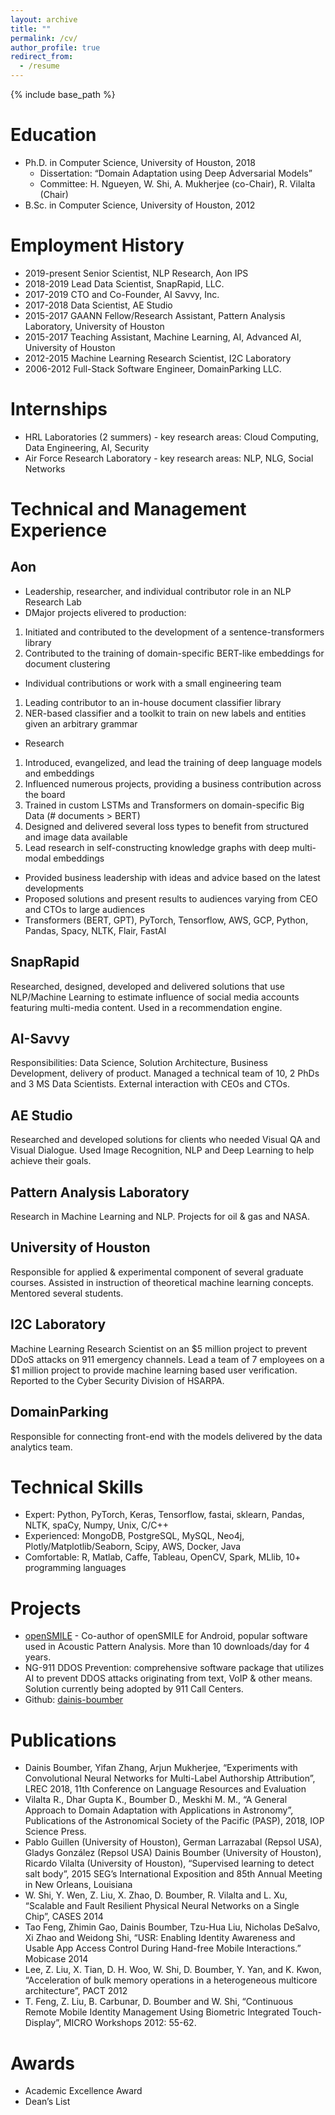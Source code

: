 ```yaml
---
layout: archive
title: ""
permalink: /cv/
author_profile: true
redirect_from:
  - /resume
---
```


{% include base_path %}

Education
======
* Ph.D. in Computer Science, University of Houston, 2018
  * Dissertation: “Domain Adaptation using Deep Adversarial Models”
  * Committee: H. Ngueyen, W. Shi, A. Mukherjee (co-Chair), R. Vilalta (Chair)
* B.Sc. in Computer Science, University of Houston, 2012				

Employment History
======
* 2019-present   Senior Scientist, NLP Research, Aon IPS
* 2018-2019      Lead Data Scientist, SnapRapid, LLC.
* 2017-2019      CTO and Co-Founder, AI Savvy, Inc.
* 2017-2018      Data Scientist, AE Studio
* 2015-2017      GAANN Fellow/Research Assistant, Pattern Analysis Laboratory, University of Houston
* 2015-2017      Teaching Assistant, Machine Learning, AI, Advanced AI, University of Houston
* 2012-2015      Machine Learning Research Scientist,  I2C Laboratory
* 2006-2012      Full-Stack Software Engineer, DomainParking LLC.

Internships
======
* HRL Laboratories (2 summers) - key research areas: Cloud Computing, Data Engineering, AI, Security
* Air Force Research Laboratory - key research areas: NLP, NLG, Social Networks

Technical and Management Experience
======

Aon
---
* Leadership, researcher, and individual contributor role in an NLP Research Lab
* DMajor projects elivered to production:
1) Initiated and contributed to the development of a sentence-transformers library
2) Contributed to the training of domain-specific BERT-like embeddings for document clustering
* Individual contributions or work with a small engineering team
1) Leading contributor to an in-house document classifier library
2) NER-based classifier and a toolkit to train on new labels and entities given an arbitrary grammar
* Research
1) Introduced, evangelized, and lead the training of deep language models and embeddings 
2) Influenced numerous projects, providing a business contribution across the board
3) Trained in custom LSTMs and Transformers on domain-specific Big Data (# documents > BERT)
4) Designed and delivered several loss types to benefit from structured and image data available
5) Lead research in self-constructing knowledge graphs with deep multi-modal embeddings
* Provided business leadership with ideas and advice based on the latest developments
* Proposed solutions and present results to audiences varying from CEO and CTOs to large audiences
* Transformers (BERT, GPT), PyTorch, Tensorflow, AWS, GCP, Python, Pandas, Spacy, NLTK, Flair, FastAI

SnapRapid
---------
Researched, designed, developed and delivered solutions that use NLP/Machine Learning to estimate influence of social media accounts featuring multi-media content. Used in a recommendation engine.

AI-Savvy
--------
Responsibilities: Data Science, Solution Architecture, Business Development, delivery of product. Managed a technical team of 10, 2 PhDs and 3 MS Data Scientists. External interaction with CEOs and CTOs.

AE Studio
---------
Researched and developed solutions for clients who needed Visual QA and Visual Dialogue. Used Image Recognition, NLP and Deep Learning to help achieve their goals.

Pattern Analysis Laboratory
---------------------------
Research in Machine Learning and NLP. Projects for oil & gas and NASA.

University of Houston
---------------------
Responsible for applied & experimental component of several graduate courses. Assisted in instruction of theoretical machine learning concepts. Mentored several students.

I2C Laboratory
---------------
Machine Learning Research Scientist  on an $5 million project to prevent DDoS attacks on 911 emergency channels. Lead a team of 7 employees on a $1 million project to provide machine learning based user verification. Reported to the Cyber Security Division of HSARPA.

DomainParking
-------------
Responsible for connecting front-end with the models delivered by the data analytics team.

Technical Skills
======
* Expert: Python, PyTorch, Keras, Tensorflow, fastai, sklearn, Pandas, NLTK, spaCy, Numpy, Unix, C/C++
* Experienced: MongoDB, PostgreSQL, MySQL, Neo4j, Plotly/Matplotlib/Seaborn, Scipy, AWS, Docker, Java
* Comfortable: R, Matlab, Caffe, Tableau, OpenCV, Spark, MLlib, 10+ programming languages

Projects
======
* [openSMILE](https://en.wikipedia.org/wiki/OpenSMILE) - Co-author of openSMILE for Android, popular software used in Acoustic Pattern Analysis. More than 10 downloads/day for 4 years. 
* NG-911 DDOS Prevention: comprehensive software package that utilizes AI to prevent DDOS attacks originating from text, VoIP & other means. Solution currently being adopted by 911 Call Centers.
* Github: [dainis-boumber](https://github.com/dainis-boumber)

Publications
======
* Dainis Boumber, Yifan Zhang, Arjun Mukherjee, “Experiments with Convolutional Neural Networks for Multi-Label Authorship Attribution”, LREC 2018, 11th Conference on Language Resources and Evaluation
* Vilalta R., Dhar Gupta K., Boumber D., Meskhi M. M., “A General Approach to Domain Adaptation with Applications in Astronomy”, Publications of the Astronomical Society of the Pacific (PASP), 2018, IOP Science Press.
* Pablo Guillen (University of Houston), German Larrazabal (Repsol USA), Gladys González (Repsol USA) Dainis Boumber (University of Houston), Ricardo Vilalta (University of Houston), “Supervised learning to detect salt body”, 2015 SEG’s International Exposition and 85th Annual Meeting in New Orleans, Louisiana
* W. Shi, Y. Wen, Z. Liu, X. Zhao, D. Boumber, R. Vilalta and L. Xu, “Scalable and Fault Resilient Physical Neural Networks on a Single Chip”, CASES 2014
* Tao Feng, Zhimin Gao, Dainis Boumber, Tzu-Hua Liu, Nicholas DeSalvo, Xi Zhao and Weidong Shi, “USR: Enabling Identity Awareness and Usable App Access Control During Hand-free Mobile Interactions.” Mobicase 2014
* Lee, Z. Liu, X. Tian, D. H. Woo, W. Shi, D. Boumber, Y. Yan, and K. Kwon, “Acceleration of bulk memory operations in a heterogeneous multicore architecture”, PACT 2012
* T. Feng, Z. Liu, B. Carbunar, D. Boumber and W. Shi, “Continuous Remote Mobile Identity Management Using Biometric Integrated Touch-Display”, MICRO Workshops 2012: 55-62.

Awards
======
* Academic Excellence Award
* Dean’s List

